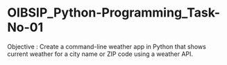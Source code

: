 # OIBSIP_Python-Programming_Task-No-01
Objective : Create a command-line weather app in Python that shows current weather for a city name or ZIP code using a weather API.
